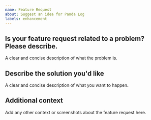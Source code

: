 ```yaml
---
name: Feature Request
about: Suggest an idea for Panda Log
labels: enhancement
---
```


## Is your feature request related to a problem? Please describe.
A clear and concise description of what the problem is.

## Describe the solution you'd like
A clear and concise description of what you want to happen.

## Additional context
Add any other context or screenshots about the feature request here.
